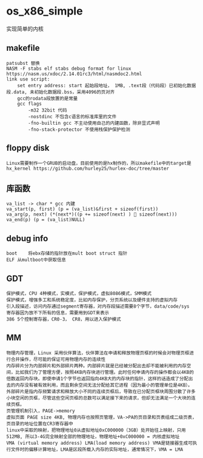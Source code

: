 # os_x86_simple
实现简单的内核
## makefile 
    patsubst 替换
    NASM -F stabs elf stabs debug format for linux https://nasm.us/xdoc/2.14.01rc3/html/nasmdoc2.html
    link use script:
        set entry address: start 起始段地址， 1MB, .text段（代码段）已初始化数据段.data, 未初始化数据段.bss，采用4096的页对齐
        gcc的rodata段放置的是常量
        gcc flags
            -m32 32bit 代码
            -nostdinc 不包含c语言的标准库里的文件
            -fno-builtin gcc 不主动使用自己的内建函数，除非显式声明
            -fno-stack-protector 不使用栈保护保护检测
## floppy disk
    Linux需要制作一个GRUB的启动盘，目前使用的是hx制作的，所以makefile中的target是hx_kernel https://github.com/hurley25/hurlex-doc/tree/master
## 库函数
    va_list -> char * gcc 内建
    va_start(p, first) (p = (va_list)&first + sizeof(first))
    va_arg(p, next) (*(next*)((p += sizeof(next) ) 􀀀 sizeof(next)))
    va_end(p) (p = (va_list)NULL)
## debug info
    boot    将ebx存储的指针放在mult boot struct 指针
    ELF 从multboot中获取信息
## GDT
    保护模式，CPU 4种模式，实模式，保护模式，虚拟8086模式，SMM模式
    保护模式，增强多工和系统稳定度，比如内存保护，分页系统以及硬件支持的虚拟内存
    引入段描述，访问内存通过segment寄存器，对内存段描述需要8个字节，data/code/sys 
    寄存器因为放不下所有的信息，需要用到GDT来表示
    386 5个控制寄存器，CR0-3， CR8，用以进入保护模式
## MM
    物理内存管理，Linux 采用伙伴算法，伙伴算法在申请和释放物理页框的时候会对物理页框进行合并操作，尽可能的保证可用物理内存的连续性
	内存碎片分为内部碎片和外部碎片两种。内部碎片就是已经被分配出去却不能被利用的内存空间，比如我们为了管理方便，按照4KB内存块进行管理。此时任何申请内存的操作都会以4KB的倍数返回内存块。即使申请1个字节也返回指向4KB大的内存块的指针，这样的话造成了分配出去的内存没有被有效利用，而且剩余空间无法分配给其它进程（因为最小的管理单位是4KB）。
	外部碎片是指内存频繁请求和释放大小不同的连续页框后，导致在已分配页框块周围分散了许多小块空闲的页框，尽管这些空闲页框的总数可以满足接下来的请求，但却无法满足一个大块的连续页框。
    页管理机制引入，PAGE->memory 
    虚拟页面 PAGE size 4KB, 物理内存也按照页管理，VA->PA的页目录和页表组成二级页表，页目录的地址位置在CR3寄存器中
    linux中采取的映射，把物理地址0从虚拟地址0xC000000（3GB）处开始往上映射，只用512MB, 所以3-4G完全映射全部的物理地址，物理地址+0xC000000 = 内核虚拟地址
    VMA (virtual memory address) LMA(load memory address) VMA是链接器生成可执行文件时的偏移计算地址，LMA是区段所载入内存的实际地址，通常情况下，VMA = LMA
